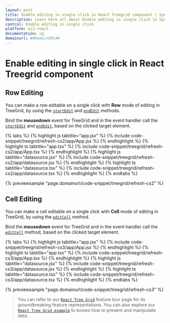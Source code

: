 ```yaml
---
layout: post
title: Enable editing in single click in React Treegrid component | Syncfusion
description: Learn here all about Enable editing in single click in Syncfusion React Treegrid component of Syncfusion Essential JS 2 and more.
control: Enable editing in single click 
platform: ej2-react
documentation: ug
domainurl: ##DomainURL##
---
```


# Enable editing in single click in React Treegrid component

## Row Editing

You can make a row editable on a single click with **Row** mode of editing in TreeGrid, by using the [`startEdit`](https://ej2.syncfusion.com/react/documentation/api/treegrid#startedit) and [`endEdit`](https://ej2.syncfusion.com/react/documentation/api/treegrid#endedit) methods.

Bind the **mousedown** event for TreeGrid and in the event handler call the [`startEdit`](https://ej2.syncfusion.com/react/documentation/api/treegrid#startedit) and [`endEdit`](https://ej2.syncfusion.com/react/documentation/api/treegrid#endedit), based on the clicked target element.

{% tabs %}
{% highlight js tabtitle="app.jsx" %}
{% include code-snippet/treegrid/refresh-cs2/app/App.jsx %}
{% endhighlight %}
{% highlight ts tabtitle="app.tsx" %}
{% include code-snippet/treegrid/refresh-cs2/app/App.tsx %}
{% endhighlight %}
{% highlight js tabtitle="datasource.jsx" %}
{% include code-snippet/treegrid/refresh-cs2/app/datasource.jsx %}
{% endhighlight %}
{% highlight ts tabtitle="datasource.tsx" %}
{% include code-snippet/treegrid/refresh-cs2/app/datasource.tsx %}
{% endhighlight %}
{% endtabs %}

 {% previewsample "page.domainurl/code-snippet/treegrid/refresh-cs2" %}

## Cell Editing

You can make a cell editable on a single click with **Cell** mode of editing in TreeGrid, by using the [`editCell`](https://ej2.syncfusion.com/react/documentation/api/treegrid#editcell) method.

Bind the **mousedown** event for TreeGrid and in the event handler call the [`editCell`](https://ej2.syncfusion.com/react/documentation/api/treegrid#editcell) method, based on the clicked target element.

{% tabs %}
{% highlight js tabtitle="app.jsx" %}
{% include code-snippet/treegrid/refresh-cs3/app/App.jsx %}
{% endhighlight %}
{% highlight ts tabtitle="app.tsx" %}
{% include code-snippet/treegrid/refresh-cs3/app/App.tsx %}
{% endhighlight %}
{% highlight js tabtitle="datasource.jsx" %}
{% include code-snippet/treegrid/refresh-cs3/app/datasource.jsx %}
{% endhighlight %}
{% highlight ts tabtitle="datasource.tsx" %}
{% include code-snippet/treegrid/refresh-cs3/app/datasource.tsx %}
{% endhighlight %}
{% endtabs %}

 {% previewsample "page.domainurl/code-snippet/treegrid/refresh-cs3" %}

> You can refer to our [`React Tree Grid`](https://www.syncfusion.com/react-ui-components/react-tree-grid) feature tour page for its groundbreaking feature representations. You can also explore our [`React Tree Grid example`](https://ej2.syncfusion.com/react/demos/#/material/treegrid/treegrid-overview) to knows how to present and manipulate data.